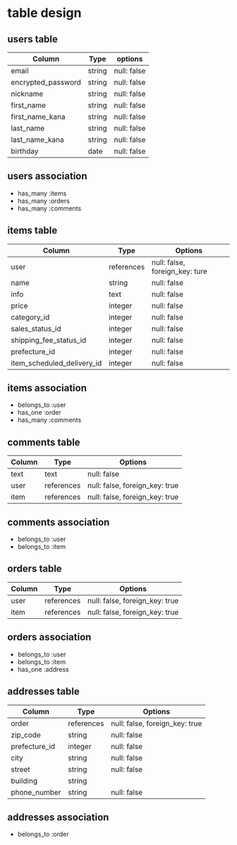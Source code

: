 # table design

## users table

| Column             | Type   | options     |
| ------------------ | ------ | ----------- |
| email              | string | null: false |
| encrypted_password | string | null: false |
| nickname           | string | null: false |
| first_name         | string | null: false |
| first_name_kana    | string | null: false |
| last_name          | string | null: false |
| last_name_kana     | string | null: false |
| birthday           | date   | null: false |

## users association

- has_many :items
- has_many :orders
- has_many :comments

## items table

| Column                     | Type       | Options                        |
| -------------------------- | ---------- | ------------------------------ |
| user                       | references | null: false, foreign_key: ture |
| name                       | string     | null: false                    |
| info                       | text       | null: false                    |
| price                      | integer    | null: false                    |
| category_id                | integer    | null: false                    |
| sales_status_id            | integer    | null: false                    |
| shipping_fee_status_id     | integer    | null: false                    |
| prefecture_id              | integer    | null: false                    |
| item_scheduled_delivery_id | integer    | null: false                    |

## items association

- belongs_to :user
- has_one :order
- has_many :comments

## comments table

| Column | Type       | Options                        |
| ------ | ---------- | ------------------------------ |
| text   | text       | null: false                    |
| user   | references | null: false, foreign_key: true |
| item   | references | null: false, foreign_key: true |

## comments association

- belongs_to :user
- belongs_to :item

## orders table

| Column | Type       | Options                        |
| ------ | ---------- | ------------------------------ |
| user   | references | null: false, foreign_key: true |
| item   | references | null: false, foreign_key: true |

## orders association

- belongs_to :user
- belongs_to :item
- has_one :address

## addresses table

| Column        | Type       | Options                        |
| ------------- | ---------- | ------------------------------ |
| order         | references | null: false, foreign_key: true |
| zip_code      | string     | null: false                    |
| prefecture_id | integer    | null: false                    |
| city          | string     | null: false                    |
| street        | string     | null: false                    |
| building      | string     |                                |
| phone_number  | string     | null: false                    |

## addresses association

- belongs_to :order
